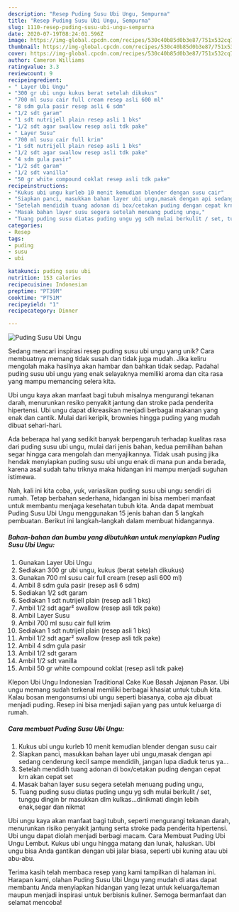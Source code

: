 ```yaml
---
description: "Resep Puding Susu Ubi Ungu, Sempurna"
title: "Resep Puding Susu Ubi Ungu, Sempurna"
slug: 1110-resep-puding-susu-ubi-ungu-sempurna
date: 2020-07-19T08:24:01.596Z
image: https://img-global.cpcdn.com/recipes/530c40b85d0b3e87/751x532cq70/puding-susu-ubi-ungu-foto-resep-utama.jpg
thumbnail: https://img-global.cpcdn.com/recipes/530c40b85d0b3e87/751x532cq70/puding-susu-ubi-ungu-foto-resep-utama.jpg
cover: https://img-global.cpcdn.com/recipes/530c40b85d0b3e87/751x532cq70/puding-susu-ubi-ungu-foto-resep-utama.jpg
author: Cameron Williams
ratingvalue: 3.3
reviewcount: 9
recipeingredient:
- " Layer Ubi Ungu"
- "300 gr ubi ungu kukus berat setelah dikukus"
- "700 ml susu cair full cream resep asli 600 ml"
- "8 sdm gula pasir resep asli 6 sdm"
- "1/2 sdt garam"
- "1 sdt nutrijell plain resep asli 1 bks"
- "1/2 sdt agar swallow resep asli tdk pake"
- " Layer Susu"
- "700 ml susu cair full krim"
- "1 sdt nutrijell plain resep asli 1 bks"
- "1/2 sdt agar swallow resep asli tdk pake"
- "4 sdm gula pasir"
- "1/2 sdt garam"
- "1/2 sdt vanilla"
- "50 gr white compound coklat resep asli tdk pake"
recipeinstructions:
- "Kukus ubi ungu kurleb 10 menit kemudian blender dengan susu cair"
- "Siapkan panci, masukkan bahan layer ubi ungu,masak dengan api sedang cenderung kecil sampe mendidih, jangan lupa diaduk terus ya..."
- "Setelah mendidih tuang adonan di box/cetakan puding dengan cepat krn akan cepat set"
- "Masak bahan layer susu segera setelah menuang puding ungu,"
- "Tuang puding susu diatas puding ungu yg sdh mulai berkulit / set, tunggu dingin br masukkan dlm kulkas...dinikmati dingin lebih enak,segar dan nikmat"
categories:
- Resep
tags:
- puding
- susu
- ubi

katakunci: puding susu ubi 
nutrition: 153 calories
recipecuisine: Indonesian
preptime: "PT39M"
cooktime: "PT51M"
recipeyield: "1"
recipecategory: Dinner

---
```



![Puding Susu Ubi Ungu](https://img-global.cpcdn.com/recipes/530c40b85d0b3e87/751x532cq70/puding-susu-ubi-ungu-foto-resep-utama.jpg)

Sedang mencari inspirasi resep puding susu ubi ungu yang unik? Cara membuatnya memang tidak susah dan tidak juga mudah. Jika keliru mengolah maka hasilnya akan hambar dan bahkan tidak sedap. Padahal puding susu ubi ungu yang enak selayaknya memiliki aroma dan cita rasa yang mampu memancing selera kita.

Ubi ungu kaya akan manfaat bagi tubuh misalnya mengurangi tekanan darah, menurunkan resiko penyakit jantung dan stroke pada penderita hipertensi. Ubi ungu dapat dikreasikan menjadi berbagai makanan yang enak dan cantik. Mulai dari keripik, brownies hingga puding yang mudah dibuat sehari-hari.

Ada beberapa hal yang sedikit banyak berpengaruh terhadap kualitas rasa dari puding susu ubi ungu, mulai dari jenis bahan, kedua pemilihan bahan segar hingga cara mengolah dan menyajikannya. Tidak usah pusing jika hendak menyiapkan puding susu ubi ungu enak di mana pun anda berada, karena asal sudah tahu triknya maka hidangan ini mampu menjadi suguhan istimewa.


Nah, kali ini kita coba, yuk, variasikan puding susu ubi ungu sendiri di rumah. Tetap berbahan sederhana, hidangan ini bisa memberi manfaat untuk membantu menjaga kesehatan tubuh kita. Anda dapat membuat Puding Susu Ubi Ungu menggunakan 15 jenis bahan dan 5 langkah pembuatan. Berikut ini langkah-langkah dalam membuat hidangannya.

<!--inarticleads1-->

##### Bahan-bahan dan bumbu yang dibutuhkan untuk menyiapkan Puding Susu Ubi Ungu:

1. Gunakan  Layer Ubi Ungu
1. Sediakan 300 gr ubi ungu, kukus (berat setelah dikukus)
1. Gunakan 700 ml susu cair full cream (resep asli 600 ml)
1. Ambil 8 sdm gula pasir (resep asli 6 sdm)
1. Sediakan 1/2 sdt garam
1. Sediakan 1 sdt nutrijell plain (resep asli 1 bks)
1. Ambil 1/2 sdt agar² swallow (resep asli tdk pake)
1. Ambil  Layer Susu
1. Ambil 700 ml susu cair full krim
1. Sediakan 1 sdt nutrijell plain (resep asli 1 bks)
1. Ambil 1/2 sdt agar² swallow (resep asli tdk pake)
1. Ambil 4 sdm gula pasir
1. Ambil 1/2 sdt garam
1. Ambil 1/2 sdt vanilla
1. Ambil 50 gr white compound coklat (resep asli tdk pake)


Klepon Ubi Ungu Indonesian Traditional Cake Kue Basah Jajanan Pasar. Ubi ungu memang sudah terkenal memiliki berbagai khasiat untuk tubuh kita. Kalau bosan mengonsumsi ubi ungu seperti biasanya, coba aja dibuat menjadi puding. Resep ini bisa menjadi sajian yang pas untuk keluarga di rumah. 

<!--inarticleads2-->

##### Cara membuat Puding Susu Ubi Ungu:

1. Kukus ubi ungu kurleb 10 menit kemudian blender dengan susu cair
1. Siapkan panci, masukkan bahan layer ubi ungu,masak dengan api sedang cenderung kecil sampe mendidih, jangan lupa diaduk terus ya...
1. Setelah mendidih tuang adonan di box/cetakan puding dengan cepat krn akan cepat set
1. Masak bahan layer susu segera setelah menuang puding ungu,
1. Tuang puding susu diatas puding ungu yg sdh mulai berkulit / set, tunggu dingin br masukkan dlm kulkas...dinikmati dingin lebih enak,segar dan nikmat


Ubi ungu kaya akan manfaat bagi tubuh, seperti mengurangi tekanan darah, menurunkan risiko penyakit jantung serta stroke pada penderita hipertensi. Ubi ungu dapat diolah menjadi berbagi macam. Cara Membuat Puding Ubi Ungu Lembut. Kukus ubi ungu hingga matang dan lunak, haluskan. Ubi ungu bisa Anda gantikan dengan ubi jalar biasa, seperti ubi kuning atau ubi abu-abu. 

Terima kasih telah membaca resep yang kami tampilkan di halaman ini. Harapan kami, olahan Puding Susu Ubi Ungu yang mudah di atas dapat membantu Anda menyiapkan hidangan yang lezat untuk keluarga/teman maupun menjadi inspirasi untuk berbisnis kuliner. Semoga bermanfaat dan selamat mencoba!
